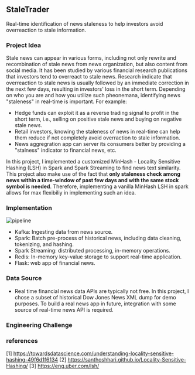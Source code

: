 ## StaleTrader
Real-time identification of news staleness to help investors avoid overreaction to stale information.

### Project Idea
Stale news can appear in various forms, including not only rewrite and recombination of stale news from news organization, but also content from social media. It has been studied by various financial research publications that investors tend to overreact to stale news. Research indicate that overreaction to stale news is usually followed by an immediate correction in the next few days, resulting in investors' loss in the short term.  Depending on who you are and how you utilize such pheonemana, identifying news "staleness" in real-time is important. For example: 

- Hedge funds can exploit it as a reverse trading signal to profit in the short term, i.e., selling on positive stale news and buying on negative stale news. 
- Retail investors, knowing the staleness of news in real-time can help them reduce if not completely avoid overraction to stale information.  
- News aggregration app can server its consumers better by providing a "stalness" indicator to financial news, etc.

In this project, I implemented a customized MinHash - Locality Sensitive Hashing (LSH) in Spark and Spark Streaming to find news text similarity. This project also make use of the fact that **only staleness check among news within a time-window of past few days and with the same stock symbol is needed**. Therefore, implementing a vanilla MinHash LSH in spark allows for max flexibiliy in implementing such an idea. 

### Implementation
![pipeline](https://github.com/haoyang09/staleChecker/blob/master/pipeline.png)
- Kafka: Ingesting data from news source.
- Spark: Batch pre-process of historical news, including data cleaning, tokenizing, and hashing.
- Spark Streaming: distributed processing, in-memory operations.
- Redis: In-memory key-value storage to support real-time application.
- Flask: web app of financial news.

### Data Source
 - Real time financial news data APIs are typically not free. In this project, I chose a subset of historical Dow Jones News XML dump for demo purposes. To build a real news app in future, integration with some source of real-time news API is required.


### Engineering Challenge




### references
[1] https://towardsdatascience.com/understanding-locality-sensitive-hashing-49f6d1f6134
[2] https://santhoshhari.github.io/Locality-Sensitive-Hashing/
[3] https://eng.uber.com/lsh/
